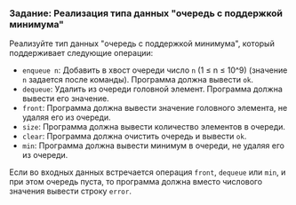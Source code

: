 ### Задание: Реализация типа данных "очередь с поддержкой минимума"

Реализуйте тип данных "очередь с поддержкой минимума", который поддерживает следующие операции:

- `enqueue n`: Добавить в хвост очереди число `n` (1 ≤ n ≤ 10^9) (значение `n` задается после команды). Программа должна вывести `ok`.
- `dequeue`: Удалить из очереди головной элемент. Программа должна вывести его значение.
- `front`: Программа должна вывести значение головного элемента, не удаляя его из очереди.
- `size`: Программа должна вывести количество элементов в очереди.
- `clear`: Программа должна очистить очередь и вывести `ok`.
- `min`: Программа должна вывести минимум в очереди, не удаляя его из очереди.

Если во входных данных встречается операция `front`, `dequeue` или `min`, и при этом очередь пуста, то программа должна вместо числового значения вывести строку `error`.
